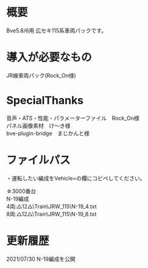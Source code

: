 # 概要
Bve5.8/6用 広セキ115系車両パックです。  

# 導入が必要なもの
JR線車両パック(Rock_On様)  

# SpecialThanks  
音声・ATS・性能・パラメーターファイル　Rock_On様  
パネル画像素材　け〜き様  
bve-plugin-bridge　まじかんと様  

# ファイルパス  
・運転したい編成をVehicle=の欄にコピペしてください。  

☆3000番台  
N-19編成  
4両:△12△\Train\JRW_115\N-19_4.txt  
8両:△12△\Train\JRW_115\N-19_8.txt  

# 更新履歴  
2021/07/30 N-19編成を公開  
